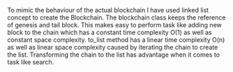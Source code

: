 To mimic the behaviour of the actual blockchain I have used linked list concept to create the Blockchain.
The blockchain class keeps the reference of genesis and tail block. This makes easy to perform task like
adding new block to the chain which has a constant time complexity O(1) as well as constant space complexity.
to_list method has a linear time complexity O(n) as well as linear space complexity caused by iterating the
chain to create the list. Transforming the chain to the list has advantage when it comes to task like search.